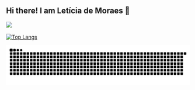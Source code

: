 ## Hi there! I am Letícia de Moraes 👋

<!--

- 🔭 I’m currently working on ...
- 🌱 I’m currently learning ...
- 👯 I’m looking to collaborate on ...
- 🤔 I’m looking for help with ...
- 💬 Ask me about ...
- 📫 How to reach me: ...
- 😄 Pronouns: ...
- ⚡ Fun fact: ...
-->
<div>
<img height = "150cm" src = "https://github-readme-stats.vercel.app/api?username=leticiamoraess&show_icons=true&theme=tokyonight">
  
[![Top Langs](https://github-readme-stats.vercel.app/api/top-langs/?username=leticiamoraess&show_icons=true&theme=tokyonight&layout=compact)](https://github.com/leticiamoraess/github-readme-stats)
  
</div>
<picture>
  <source media="(prefers-color-scheme: dark)" srcset="https://raw.githubusercontent.com/leticiamoraess/leticiamoraess/output/github-contribution-grid-snake-dark.svg">
  <source media="(prefers-color-scheme: light)" srcset="https://raw.githubusercontent.com/leticiamoraess/leticiamoraess/output/github-contribution-grid-snake.svg">
  <img alt="github contribution grid snake animation" src="https://raw.githubusercontent.com/leticiamoraess/leticiamoraess/output/github-contribution-grid-snake.svg">
</picture>

